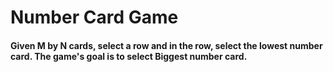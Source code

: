 # Number Card Game

<h4>
    Given M by N cards, select a row and in the row, select the lowest number card. The game's goal is to select Biggest number card.
</h4>
